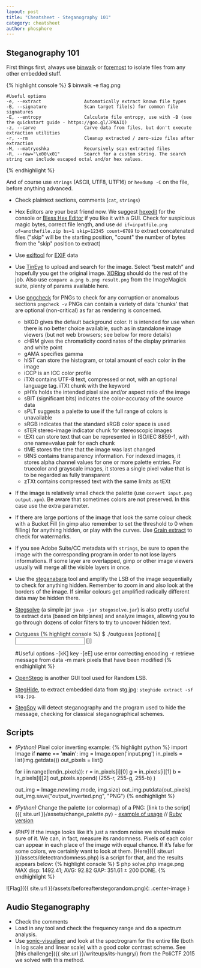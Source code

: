 ```yaml
---
layout: post
title: "Cheatsheet - Steganography 101"
category: cheatsheet
author: phosphore
---
```


## Steganography 101

First things first, always use [binwalk](https://github.com/devttys0/binwalk) or [foremost](http://foremost.sourceforge.net/) to isolate files from any other embedded stuff.

{% highlight console %}
      $ binwalk -e flag.png
	
	#Useful options
	-e, --extract                Automatically extract known file types
	-B, --signature              Scan target file(s) for common file signatures
	-E, --entropy                Calculate file entropy, use with -B (see the quickstart guide - https://goo.gl/JPKAIQ)
	-z, --carve                  Carve data from files, but don't execute extraction utilities
	-r, --rm                     Cleanup extracted / zero-size files after extraction
	-M, --matryoshka             Recursively scan extracted files
	-R, --raw="\x00\x01"		 Search for a custom string. The search string can include escaped octal and/or hex values.
	
{% endhighlight %}

And of course use `strings` (ASCII, UTF8, UTF16) or `hexdump -C` on the file, before anything advanced.

* Check plaintext sections, comments (`cat`, `strings`)
* Hex Editors are your best friend now. We suggest [hexedit](http://rigaux.org/hexedit.html) for the console or [Bless Hex Editor](http://home.gna.org/bless/) if you like it with a GUI. Check for suspicious magic bytes, correct file length, and use `dd if=inputfile.png of=anothefile.zip bs=1 skip=12345 count=6789` to extract concatenated files ("skip" will be the starting position, "count" the number of bytes from the "skip" position to extract)
* Use [exiftool](http://www.sno.phy.queensu.ca/~phil/exiftool/) for [EXIF](https://it.wikipedia.org/wiki/Exchangeable_image_file_format) data
* Use [TinEye](http://www.tineye.com/) to upload and search for the image. Select “best match” and hopefully you get the original image. [XORing](https://github.com/hellman/xortool) should do the rest of the job. Also use `compare a.png b.png result.png` from the ImageMagick suite, plenty of params available here.
* Use [pngcheck](http://www.libpng.org/pub/png/apps/pngcheck.html) for PNGs to check for any corruption or anomalous sections `pngcheck -v`  PNGs can contain a variety of data 'chunks' that are optional (non-critical) as far as rendering is concerned.
    * bKGD gives the default background color. It is intended for use when there is no better choice available, such as in standalone image viewers (but not web browsers; see below for more details)
    * cHRM gives the chromaticity coordinates of the display primaries and white point
    * gAMA specifies gamma
    * hIST can store the histogram, or total amount of each color in the image
    * iCCP is an ICC color profile
    * iTXt contains UTF-8 text, compressed or not, with an optional language tag. iTXt chunk with the keyword
    * pHYs holds the intended pixel size and/or aspect ratio of the image
    * sBIT (significant bits) indicates the color-accuracy of the source data
    * sPLT suggests a palette to use if the full range of colors is unavailable
    * sRGB indicates that the standard sRGB color space is used
    * sTER stereo-image indicator chunk for stereoscopic images
    * tEXt can store text that can be represented in ISO/IEC 8859-1, with one name=value pair for each chunk
    * tIME stores the time that the image was last changed
    * tRNS contains transparency information. For indexed images, it stores alpha channel values for one or more palette entries. For truecolor and grayscale images, it stores a single pixel value that is to be regarded as fully transparent
    * zTXt contains compressed text with the same limits as tEXt


* If the image is relatively small check the palette (use `convert input.png output.xpm`). Be aware that sometimes colors are not preserved. In this case use the extra parameter.
* If there are large portions of the image that look the same colour check with a Bucket Fill (in gimp also remember to set the threshold to 0 when filling) for anything hidden, or play with the curves. Use [Grain extract](http://www.wikihow.com/Create-Hidden-Watermarks-in-GIMP) to check for watermarks.
* If you see Adobe Suite/CC metadata with `strings`, be sure to open the image with the corresponding program in order to not lose layers informations. If some layer are overlapped, gimp or other image viewers usually will merge all the visible layers in once.
* Use the [steganabara](http://www.freewebs.com/quangntenemy/steganabara/) tool and amplify the LSB of the image sequentially to check for anything hidden. Remember to zoom in and also look at the borders of the image. If similar colours get amplified radically different data may be hidden there.
* [Stegsolve](https://www.wechall.net/forum/show/thread/527/Stegsolve_1.3/page-1) (a simple jar `java -jar stegosolve.jar`) is also pretty useful to extract data (based on bitplanes) and analyze images, allowing you to go through dozens of color filters to try to uncover hidden text.

* Outguess
{% highlight console %}
      $ ./outguess [options] [<input file> [<output file>]]

	 #Useful options
	 -[kK] <key>  key
	 -[eE]        use error correcting encoding
	 -r           retrieve message from data
	 -m           mark pixels that have been modified
{% endhighlight %}

* [OpenStego](http://www.openstego.info/) is another GUI tool used for Random LSB.
* [StegHide](http://steghide.sourceforge.net/), to extract embedded data from stg.jpg: `steghide extract -sf stg.jpg`.
* [StegSpy](http://www.spy-hunter.com/stegspydownload.htm) will detect steganography and the program used to hide the message, checking for classical steganographical schemes.


## Scripts
* _(Python)_ Pixel color inverting example:
{% highlight python %}
import Image
if __name__ == '__main__':
	img = Image.open('input.png')
	in_pixels = list(img.getdata())
 	out_pixels = list()
 
	for i in range(len(in_pixels)):
		r = in_pixels[i][0]
		g = in_pixels[i][1]
		b = in_pixels[i][2]
		out_pixels.append( (255-r, 255-g, 255-b) )
 
	out_img = Image.new(img.mode, img.size)
	out_img.putdata(out_pixels)
	out_img.save("output_inverted.png", "PNG")
{% endhighlight %}

* _(Python)_ Change the palette (or colormap) of a PNG: [link to the script]({{ site.url }}/assets/change_palette.py) - [example of usage](https://github.com/ctfs/write-ups-2014/tree/master/plaid-ctf-2014/doge-stege) // [Ruby version](http://pastebin.com/46VmzrRU)

* _(PHP)_ If the image looks like it’s just a random noise we should make sure of it. We can, in fact, measure its randomness. Pixels of each color can appear in each place of the image with equal chance. If it’s false for some colors, we certainly want to look at them. [Here]({{ site.url }}/assets/detectrandomness.php) is a script for that, and the results appears below:
{% highlight console %}
$ php solve.php image.png
MAX disp: 1492.41; AVG: 92.82
GAP: 351.61 ± 200
DONE.
{% endhighlight %}

![Flag]({{ site.url }}/assets/beforeafterstegorandom.png){: .center-image }


## Audio Steganography
* Check the comments
* Load in any tool and check the frequency range and do a spectrum analysis.
* Use [sonic-visualiser](http://www.sonicvisualiser.org/) and look at the spectrogram for the entire file (both in log scale and linear scale) with a good color contrast scheme. See [this challenge]({{ site.url }}/writeups/its-hungry/) from the PoliCTF 2015 we solved with this method.

